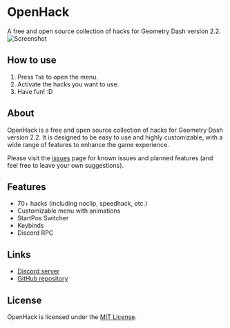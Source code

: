 # OpenHack
A free and open source collection of hacks for Geometry Dash version 2.2.
![Screenshot](prevter.openhack/screenshot-res.png)

## How to use
1. Press `Tab` to open the menu.
2. Activate the hacks you want to use.
3. Have fun! :D

## About
OpenHack is a free and open source collection of hacks for Geometry Dash version 2.2. It is designed to be easy to use and highly customizable, with a wide range of features to enhance the game experience.

Please visit the [issues](https://github.com/prevter/gdopenhack/issues) page for known issues and planned features (and feel free to leave your own suggestions).

## Features
- 70+ hacks (including noclip, speedhack, etc.)
- Customizable menu with animations
- StartPos Switcher
- Keybinds
- Discord RPC

## Links
- [Discord server](https://discord.gg/HaHn7RSJ4Q)
- [GitHub repository](https://github.com/Prevter/GDOpenHack)

## License
OpenHack is licensed under the [MIT License](https://github.com/prevter/gdopenhack/blob/main/LICENSE).